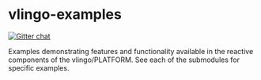 # vlingo-examples

[![Gitter chat](https://badges.gitter.im/gitterHQ/gitter.png)](https://gitter.im/vlingo-platform-java/examples)

Examples demonstrating features and functionality available in the reactive components of the vlingo/PLATFORM. See each of the submodules for specific examples.
